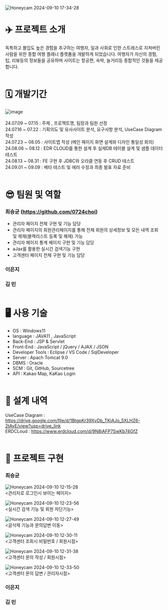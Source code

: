 
![Honeycam 2024-09-10 17-34-28](https://github.com/user-attachments/assets/bfa69d3d-f25c-4862-b16d-e8abe006424d) <br>
# ✈️ 프로젝트 소개<br>

독특하고 몰입도 높은 경험을 추구하는 여행자, 일과 사회로 인한 스트레스로 지쳐버린 사람을 위한 종합 여행 플래너 플랫폼을 개발하게 되었습니다.
여행자가 자신의 경험, 팁, 리뷰등의 정보들을 공유하며 사이트는 항공편, 숙박, 놀거리등 종합적인 것들을 제공합니다. <br><br>

# 🗓️ 개발기간 <br>

![image](https://github.com/user-attachments/assets/b9262e33-7ef4-43e0-b172-6332be1137f0) <br><br>
24.07.09 ~ 07.15 : 주제 , 프로젝트명, 팀장과 팀원 선정 <br>
24.07.16 ~ 07.22 : 기획의도 및 유사사이트 분석, 요구사항 분석, UseCase Diagram 작성 <br>
24.07.23 ~ 08.05 : 사이트맵 작성 (메인 페이지 화면 설계와 디자인 통일성 회의) <br>
24.08.06 ~ 08.12 : EDR CLOUD를 통한 설계 후 실제DB 테이블 설계 및 샘플 데이터 테스트 <br>
24.08.13 ~ 08.31 : FE 구현 후 JDBC와 오라클 연동 후 CRUD 테스트 <br>
24.09.01 ~ 09.09 : 베타 테스트 및 에러 수정과 최종 발표 자료 준비 <br><br>

# 😎 팀원 및 역할 <br>
### 최승균 (https://github.com/0724choi) <br>
- 관리자 페이지 전체 구현 및 기능 담당 <br>
- 관리자 페이지의 회원관리페이지를 통해 전체 회원의 상세정보 및 모든 내역 조회 및 제재(블랙리스트 등록 및 해제) 가능 <br>
- 관리자 페이지 통계 페이지 구현 및 기능 담당
- aJax를 활용한 실시간 검색기능 구현 <br>
- 고객센터 페이지 전체 구현 및 기능 담당 <br>

### 이은지 <br>
### 김 민<br><br>

# 🖥️ 사용 기술 <br>
- OS : Windows11 <br>
- language : JAVA11 , JavaScript <br>
- Back-End : JSP & Servlet <br>
- Front-End : JavaScript / jQuery / AJAX / JSON <br>
- Developer Tools : Eclipse / VS Code / SqlDeveloper <br>
- Server : Apach Tomcat 9.0 <br>
- DBMS : Oracle <br>
- SCM : Git, GitHub, Sourcetree <br>
- API : Kakao Map, KaKao Login<br><br>


# 🧾 설계 내역 <br>
UseCase Diagram : https://drive.google.com/file/d/1BtgpKr39XvDb_TKiAJo_5XLHZ6-2tAvE/view?usp=drive_link <br>
ERDCLoud : https://www.erdcloud.com/d/9N8iAFP7SwKb74GfZ <br><br>





# 🎨 프로젝트 구현 <br>
  ### 최승균 <br>
![Honeycam 2024-09-10 12-15-28](https://github.com/user-attachments/assets/99712b6b-72fb-4b56-982a-e072bcab6aea)<br>
<관리자로 로그인시 보이는 페이지> <br>

![Honeycam 2024-09-10 12-23-56](https://github.com/user-attachments/assets/d604c68c-c2e7-4690-a7be-8161ae5f5cd8)<br>
<실시간 검색 기능 및 회원 차단기능><br>

![Honeycam 2024-09-10 12-27-49](https://github.com/user-attachments/assets/41c8cbae-6a77-4a11-b0b8-e2f4894dbf4c)<br>
<글삭제 기능과 문의답변 이동><br>

![Honeycam 2024-09-10 12-30-11](https://github.com/user-attachments/assets/54b283b7-a386-41c9-9d7b-3041a91a761c)<br>
<고객센터 조회시 비밀번호 / 회원시점><br>

![Honeycam 2024-09-10 12-31-38](https://github.com/user-attachments/assets/ca1feabc-48a7-49cc-a354-3b37c782d4fc)<br>
<고객센터 문의 작성 / 회원시점><br>

![Honeycam 2024-09-10 12-33-50](https://github.com/user-attachments/assets/b3d422d9-288d-4f6e-98e7-dce024d58d90)<br>
<고객센터 문의 답변 / 관리자시점><br>

### 이은지 <br>
### 김 민<br><br>

  

